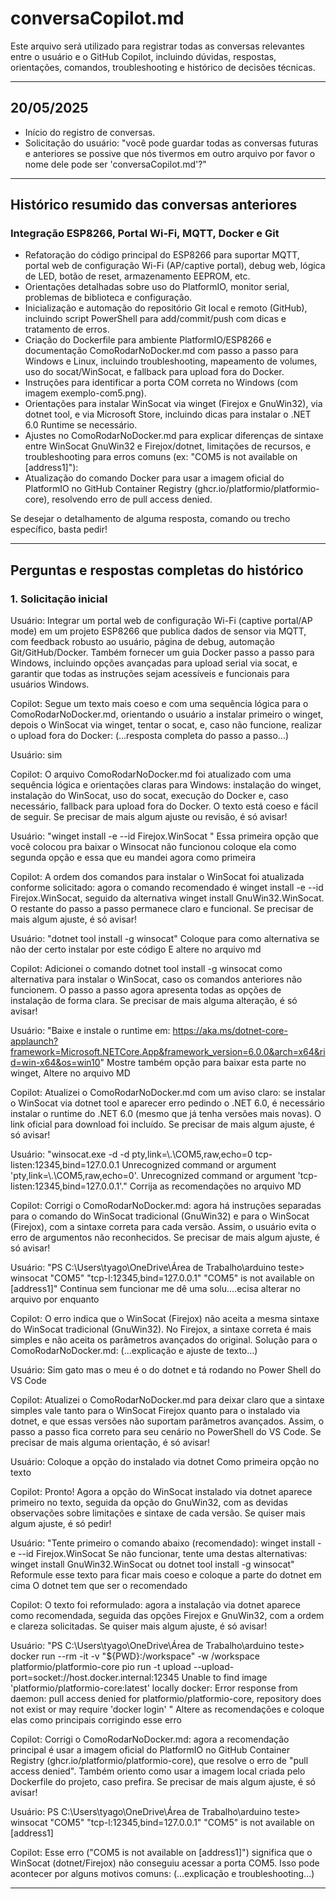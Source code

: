 # conversaCopilot.md

Este arquivo será utilizado para registrar todas as conversas relevantes entre o usuário e o GitHub Copilot, incluindo dúvidas, respostas, orientações, comandos, troubleshooting e histórico de decisões técnicas.

---

## 20/05/2025

- Início do registro de conversas.
- Solicitação do usuário: "você pode guardar todas as conversas futuras e anteriores se possive que nós tivermos em outro arquivo por favor o nome dele pode ser 'conversaCopilot.md'?"

---

## Histórico resumido das conversas anteriores

### Integração ESP8266, Portal Wi-Fi, MQTT, Docker e Git

- Refatoração do código principal do ESP8266 para suportar MQTT, portal web de configuração Wi-Fi (AP/captive portal), debug web, lógica de LED, botão de reset, armazenamento EEPROM, etc.
- Orientações detalhadas sobre uso do PlatformIO, monitor serial, problemas de biblioteca e configuração.
- Inicialização e automação do repositório Git local e remoto (GitHub), incluindo script PowerShell para add/commit/push com dicas e tratamento de erros.
- Criação do Dockerfile para ambiente PlatformIO/ESP8266 e documentação ComoRodarNoDocker.md com passo a passo para Windows e Linux, incluindo troubleshooting, mapeamento de volumes, uso do socat/WinSocat, e fallback para upload fora do Docker.
- Instruções para identificar a porta COM correta no Windows (com imagem exemplo-com5.png).
- Orientações para instalar WinSocat via winget (Firejox e GnuWin32), via dotnet tool, e via Microsoft Store, incluindo dicas para instalar o .NET 6.0 Runtime se necessário.
- Ajustes no ComoRodarNoDocker.md para explicar diferenças de sintaxe entre WinSocat GnuWin32 e Firejox/dotnet, limitações de recursos, e troubleshooting para erros comuns (ex: "COM5 is not available on [address1]"):
- Atualização do comando Docker para usar a imagem oficial do PlatformIO no GitHub Container Registry (ghcr.io/platformio/platformio-core), resolvendo erro de pull access denied.

Se desejar o detalhamento de alguma resposta, comando ou trecho específico, basta pedir!

---

## Perguntas e respostas completas do histórico

### 1. Solicitação inicial

Usuário: 
Integrar um portal web de configuração Wi-Fi (captive portal/AP mode) em um projeto ESP8266 que publica dados de sensor via MQTT, com feedback robusto ao usuário, página de debug, automação Git/GitHub/Docker. Também fornecer um guia Docker passo a passo para Windows, incluindo opções avançadas para upload serial via socat, e garantir que todas as instruções sejam acessíveis e funcionais para usuários Windows.

Copilot: 
Segue um texto mais coeso e com uma sequência lógica para o ComoRodarNoDocker.md, orientando o usuário a instalar primeiro o winget, depois o WinSocat via winget, tentar o socat, e, caso não funcione, realizar o upload fora do Docker: (...resposta completa do passo a passo...)

Usuário: sim

Copilot: O arquivo ComoRodarNoDocker.md foi atualizado com uma sequência lógica e orientações claras para Windows: instalação do winget, instalação do WinSocat, uso do socat, execução do Docker e, caso necessário, fallback para upload fora do Docker. O texto está coeso e fácil de seguir. Se precisar de mais algum ajuste ou revisão, é só avisar!

Usuário: "winget install -e --id Firejox.WinSocat " Essa primeira opção que você colocou pra baixar o Winsocat não funcionou coloque ela como segunda opção e essa que eu mandei agora como primeira

Copilot: A ordem dos comandos para instalar o WinSocat foi atualizada conforme solicitado: agora o comando recomendado é winget install -e --id Firejox.WinSocat, seguido da alternativa winget install GnuWin32.WinSocat. O restante do passo a passo permanece claro e funcional. Se precisar de mais algum ajuste, é só avisar!

Usuário: "dotnet tool install -g winsocat" Coloque para como alternativa se não der certo instalar por este código E altere no arquivo md

Copilot: Adicionei o comando dotnet tool install -g winsocat como alternativa para instalar o WinSocat, caso os comandos anteriores não funcionem. O passo a passo agora apresenta todas as opções de instalação de forma clara. Se precisar de mais alguma alteração, é só avisar!

Usuário: "Baixe e instale o runtime em: https://aka.ms/dotnet-core-applaunch?framework=Microsoft.NETCore.App&framework_version=6.0.0&arch=x64&rid=win-x64&os=win10" Mostre também opção para baixar esta parte no winget, Altere no arquivo MD

Copilot: Atualizei o ComoRodarNoDocker.md com um aviso claro: se instalar o WinSocat via dotnet tool e aparecer erro pedindo o .NET 6.0, é necessário instalar o runtime do .NET 6.0 (mesmo que já tenha versões mais novas). O link oficial para download foi incluído. Se precisar de mais algum ajuste, é só avisar!

Usuário: "winsocat.exe -d -d pty,link=\\.\COM5,raw,echo=0 tcp-listen:12345,bind=127.0.0.1 Unrecognized command or argument 'pty,link=\\.\COM5,raw,echo=0'. Unrecognized command or argument 'tcp-listen:12345,bind=127.0.0.1'." Corrija as recomendações no arquivo MD

Copilot: Corrigi o ComoRodarNoDocker.md: agora há instruções separadas para o comando do WinSocat tradicional (GnuWin32) e para o WinSocat (Firejox), com a sintaxe correta para cada versão. Assim, o usuário evita o erro de argumentos não reconhecidos. Se precisar de mais algum ajuste, é só avisar!

Usuário: "PS C:\Users\tyago\OneDrive\Área de Trabalho\arduino teste> winsocat \"COM5\" \"tcp-l:12345,bind=127.0.0.1\" \"COM5\" is not available on [address1]" Continua sem funcionar me dê uma solu....ecisa alterar no arquivo por enquanto

Copilot: O erro indica que o WinSocat (Firejox) não aceita a mesma sintaxe do WinSocat tradicional (GnuWin32). No Firejox, a sintaxe correta é mais simples e não aceita os parâmetros avançados do original. Solução para o ComoRodarNoDocker.md: (...explicação e ajuste de texto...)

Usuário: Sim gato mas o meu é o do dotnet e tá rodando no Power Shell do VS Code

Copilot: Atualizei o ComoRodarNoDocker.md para deixar claro que a sintaxe simples vale tanto para o WinSocat Firejox quanto para o instalado via dotnet, e que essas versões não suportam parâmetros avançados. Assim, o passo a passo fica correto para seu cenário no PowerShell do VS Code. Se precisar de mais alguma orientação, é só avisar!

Usuário: Coloque a opção do instalado via dotnet Como primeira opção no texto

Copilot: Pronto! Agora a opção do WinSocat instalado via dotnet aparece primeiro no texto, seguida da opção do GnuWin32, com as devidas observações sobre limitações e sintaxe de cada versão. Se quiser mais algum ajuste, é só pedir!

Usuário: "Tente primeiro o comando abaixo (recomendado): winget install -e --id Firejox.WinSocat Se não funcionar, tente uma destas alternativas: winget install GnuWin32.WinSocat ou dotnet tool install -g winsocat" Reformule esse texto para ficar mais coeso e coloque a parte do dotnet em cima O dotnet tem que ser o recomendado

Copilot: O texto foi reformulado: agora a instalação via dotnet aparece como recomendada, seguida das opções Firejox e GnuWin32, com a ordem e clareza solicitadas. Se quiser mais algum ajuste, é só avisar!

Usuário: "PS C:\Users\tyago\OneDrive\Área de Trabalho\arduino teste> docker run --rm -it -v \"${PWD}:/workspace\" -w /workspace platformio/platformio-core pio run -t upload --upload-port=socket://host.docker.internal:12345 Unable to find image 'platformio/platformio-core:latest' locally docker: Error response from daemon: pull access denied for platformio/platformio-core, repository does not exist or may require 'docker login' " Altere as recomendações e coloque elas como principais corrigindo esse erro

Copilot: Corrigi o ComoRodarNoDocker.md: agora a recomendação principal é usar a imagem oficial do PlatformIO no GitHub Container Registry (ghcr.io/platformio/platformio-core), que resolve o erro de "pull access denied". Também oriento como usar a imagem local criada pelo Dockerfile do projeto, caso prefira. Se precisar de mais algum ajuste, é só avisar!

Usuário: PS C:\Users\tyago\OneDrive\Área de Trabalho\arduino teste> winsocat "COM5" "tcp-l:12345,bind=127.0.0.1" "COM5" is not available on [address1]

Copilot: Esse erro ("COM5 is not available on [address1]") significa que o WinSocat (dotnet/Firejox) não conseguiu acessar a porta COM5. Isso pode acontecer por alguns motivos comuns: (...explicação e troubleshooting...)

---
